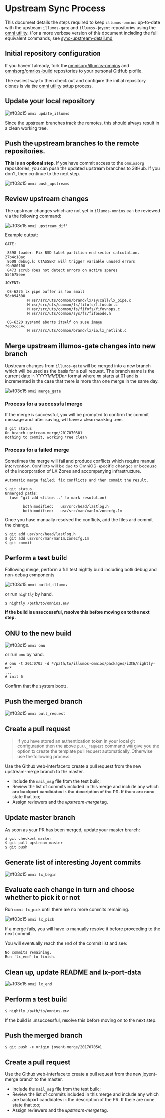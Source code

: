 [omniutil]: https://github.com/omniosorg/omni/

# Upstream Sync Process

This document details the steps required to keep `illumos-omnios`
up-to-date with the upstream `illumos-gate` and `illumos-joyent`
repositories using the [omni utility][omniutil].
(For a more verbose version of this document including the full equivalent
 commands, see [sync-upstream-detail.md](sync-upstream-detail.md)

## Initial repository configuration

If you haven't already, fork the
[omnisorg/illumos-omnios](https://github.com/omniosorg/illumos-omnios)
and
[omnisorg/omnios-build](https://github.com/omniosorg/omnios-build)
repositories to your personal GitHub profile.

The easiest way to then check out and configure the initial repository clones
is via the [omni utility][omniutil] setup process.

## Update your local repository

![#f03c15](https://placehold.it/15/1589f0/000000?text=+) `omni update_illumos`

Since the upstream branches track the remotes, this should always
result in a clean working tree.

## Push the upstream branches to the remote repositories.

**This is an optional step**. If you have commit access to the `omniosorg`
repositories, you can push the updated upstream branches to GitHub.
If you don't, then continue to the next step.

![#f03c15](https://placehold.it/15/1589f0/000000?text=+) `omni push_upstreams`

## Review upstream changes

The upstream changes which are not yet in `illumos-omnios` can be reviewed
via the following command:

![#f03c15](https://placehold.it/15/1589f0/000000?text=+) `omni upstream_diff`

Example output:

```
GATE:

 8598 loader: Fix BSD label partition end sector calculation.         27b4c18ac
 8608 debug.h: CTASSERT will trigger variable unused errors           f9a980108
 8473 scrub does not detect errors on active spares                   554675eee

JOYENT:

 OS-6275 lx pipe buffer is too small                                  58cb94300
          M usr/src/uts/common/brand/lx/syscall/lx_pipe.c
          M usr/src/uts/common/fs/fifofs/fifosubr.c
          M usr/src/uts/common/fs/fifofs/fifovnops.c
          M usr/src/uts/common/sys/fs/fifonode.h

 OS-6320 systemd aborts itself on suse image                          7e83ccc4c
          M usr/src/uts/common/brand/lx/io/lx_netlink.c
```

## Merge upstream illumos-gate changes into new branch

Upstream changes from `illumos-gate` will be merged into a new branch
which will be used as the basis for a pull request. The branch name is
the current date in _YYYYMMDDnn_ format where _nn_ starts at 01 and is
incremented in the case that there is more than one merge in the same day.

![#f03c15](https://placehold.it/15/1589f0/000000?text=+) `omni merge_gate`

### Process for a successful merge

If the merge is successful, you will be prompted to confirm the commit
message and, after saving, will have a clean working tree.

```
$ git status
On branch upstream-merge/2017070301
nothing to commit, working tree clean
```

### Process for a failed merge

Sometimes the merge will fail and produce conflicts which require manual
intervention. Conflicts will be due to OmniOS-specific changes or because
of the incorporation of LX Zones and accompanying infrastructure.

```
Automatic merge failed; fix conflicts and then commit the result.

$ git status
Unmerged paths:
  (use "git add <file>..." to mark resolution)

        both modified:   usr/src/head/lastlog.h
        both modified:   usr/src/man/man1m/zonecfg.1m
```

Once you have manually resolved the conflicts, add the files and commit
the change.

```
$ git add usr/src/head/lastlog.h
$ git add usr/src/man/man1m/zonecfg.1m
$ git commit
```

## Perform a test build

Following merge, perform a full test nightly build including both debug
and non-debug components

![#f03c15](https://placehold.it/15/1589f0/000000?text=+) `omni build_illumos`

or run `nightly` by hand.

```
$ nightly /path/to/omnios.env
```

**If the build is unsuccessful, resolve this before moving on to the next
step.**

## ONU to the new build

![#f03c15](https://placehold.it/15/1589f0/000000?text=+) `omni onu`

or run `onu` by hand.

```
# onu -t 20170703 -d */path/to/illumos-omnios/packages/i386/nightly-nd*
...
# init 6
```

Confirm that the system boots.

## Push the merged branch

![#f03c15](https://placehold.it/15/1589f0/000000?text=+) `omni pull_request`

## Create a pull request

> If you have stored an authentication token in your local git configuration
> then the above `pull_request` command will give you the option to create
> the template pull request automatically. Otherwise use the following
> process:

Use the Github web-interface to create a pull request from the new
upstream-merge branch to the master.

* Include the `mail_msg` file from the test build;
* Review the list of commits included in this merge and include any which
are backport candidates in the description of the PR. If there are none
state that too;
* Assign reviewers and the _upstream-merge_ tag.

## Update master branch

As soon as your PR has been merged, update your master branch:

```
$ git checkout master
$ git pull upstream master
$ git push
```

## Generate list of interesting Joyent commits

![#f03c15](https://placehold.it/15/1589f0/000000?text=+) `omni lx_begin`

## Evaluate each change in turn and choose whether to pick it or not

Run `omni lx_pick` until there are no more commits remaining.

![#f03c15](https://placehold.it/15/1589f0/000000?text=+) `omni lx_pick`

If a merge fails, you will have to manually resolve it before proceeding
to the next commit.

You will eventually reach the end of the commit list and see:

```
No commits remaining.
Run 'lx_end' to finish.
```

## Clean up, update README and lx-port-data

![#f03c15](https://placehold.it/15/1589f0/000000?text=+) `omni lx_end`

## Perform a test build

```shell
$ nightly /path/to/omnios.env
```

If the build is unsuccessful, resolve this before moving on to the next
step.

## Push the merged branch

```shell
$ git push -u origin joyent-merge/2017070501
```

## Create a pull request

Use the Github web-interface to create a pull request from the new
joyent-merge branch to the master.

* Include the `mail_msg` file from the test build;
* Review the list of commits included in this merge and include any which
are backport candidates in the description of the PR. If there are none
state that too;
* Assign reviewers and the _upstream-merge_ tag.

